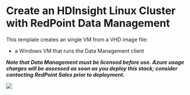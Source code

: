 # Create an HDInsight Linux Cluster with RedPoint Data Management
This template creates an single VM from a VHD image file:

* a Windows VM that runs the Data Management client

**_Note that Data Management must be licensed before use. Azure usage charges will be assessed as soon as you deploy this stack; consider contacting RedPoint Sales prior to deployment._**

<a href="https://portal.azure.com/#create/Microsoft.Template/uri/https%3A%2F%2Fraw.githubusercontent.com%2Fjoshwg%2Fdm4h-client-test%2Fmaster%2Fazuredeploy.json" target="_blank">
    <img src="http://azuredeploy.net/deploybutton.png"/>
</a>
